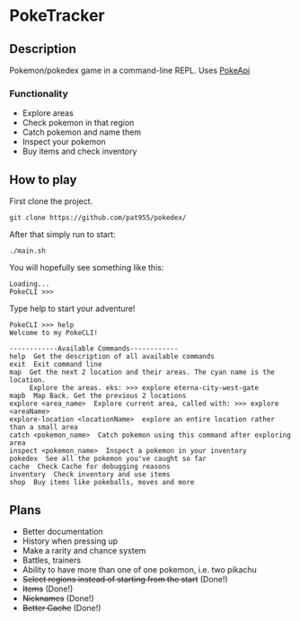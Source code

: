 # PokeTracker

## Description
Pokemon/pokedex game in a command-line REPL. Uses [PokeApi](https://pokeapi.co/)

### Functionality 
* Explore areas
* Check pokemon in that region
* Catch pokemon and name them
* Inspect your pokemon
* Buy items and check inventory


## How to play
First clone the project.
```
git clone https://github.com/pat955/pokedex/
```

After that simply run to start:
```
./main.sh
```

You will hopefully see something like this:

```
Loading...
PokeCLI >>>
```
Type help to start your adventure!


```
PokeCLI >>> help
Welcome to my PokeCLI!

------------Available Commands------------
help  Get the description of all available commands
exit  Exit command line
map  Get the next 2 location and their areas. The cyan name is the location.
     Explore the areas. eks: >>> explore eterna-city-west-gate
mapb  Map Back. Get the previous 2 locations
explore <area_name>  Explore current area, called with: >>> explore <areaName>
explore-location <locationName>  explore an entire location rather than a small area
catch <pokemon_name>  Catch pokemon using this command after exploring area
inspect <pokemon_name>  Inspect a pokemon in your inventory
pokedex  See all the pokemon you've caught so far
cache  Check Cache for debugging reasons
inventory  Check inventory and use items
shop  Buy items like pokeballs, moves and more
```

## Plans
* Better documentation
* History when pressing up
* Make a rarity and chance system
* Battles, trainers
* Ability to have more than one of one pokemon, i.e. two pikachu
* ~~Select regions instead of starting from the start~~ (Done!)
* ~~Items~~ (Done!)
* ~~Nicknames~~ (Done!)
* ~~Better Cache~~ (Done!)

